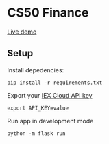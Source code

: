 # CS50 Finance

[Live demo](https://frozen-plains-79768.herokuapp.com/)

## Setup

Install depedencies:

```
pip install -r requirements.txt
```

Export your [IEX Cloud API key](https://iexcloud.io/docs/api/)

```
export API_KEY=value
```

Run app in development mode

```
python -m flask run
```
